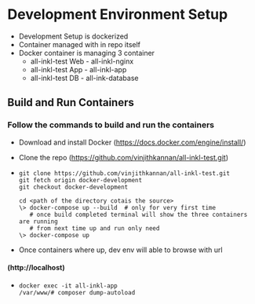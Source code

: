 # Development Environment Setup

* Development Setup is dockerized
* Container managed with in repo itself
* Docker container is managing 3 container
  * all-inkl-test Web - all-inkl-nginx
  * all-inkl-test App - all-inkl-app
  * all-inkl-test DB - all-ink-database

## Build and Run Containers

### Follow the commands to build and run the containers
  * Download and install Docker (https://docs.docker.com/engine/install/)
  * Clone the repo (https://github.com/vinjithkannan/all-inkl-test.git) 
  
  * ```shell
    git clone https://github.com/vinjithkannan/all-inkl-test.git
    git fetch origin docker-development  
    git checkout docker-development
    
    cd <path of the directory cotais the source>   
    \> docker-compose up --build  # only for very first time    
       # once build completed terminal will show the three containers are running
       # from next time up and run only need
    \> docker-compose up
    
    ````
  * Once containers where up, dev env will able to browse with url
  #### (http://localhost)

  * ```shell
    docker exec -it all-inkl-app
    /var/www/# composer dump-autoload
  ```
